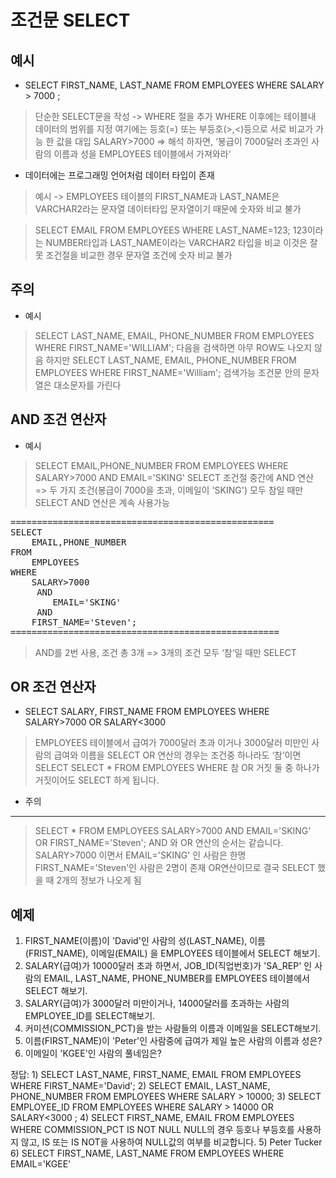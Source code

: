 조건문 SELECT
=========


예시
-------
+ SELECT FIRST_NAME, LAST_NAME FROM EMPLOYEES
  WHERE SALARY > 7000 ;
> 단순한 SELECT문을 작성 -> WHERE 절을 추가
  WHERE 이후에는 테이블내 데이터의 범위를 지정 
  여기에는 등호(=) 또는 부등호(>,<)등으로 서로 비교가 가능 한 값을 대입 
  SALARY>7000 => 해석 하자면, ‘봉급이 7000달러 초과인 사람의 이름과 성을 EMPLOYEES 테이블에서 가져와라‘ 

+ 데이터에는 프로그래밍 언어처럼 데이터 타입이 존재 
> 예시 -> EMPLOYEES 테이블의 FIRST_NAME과 LAST_NAME은 VARCHAR2라는 문자열 데이터타입
  문자열이기 때문에 숫자와 비교 불가
  
> SELECT EMAIL FROM EMPLOYEES WHERE LAST_NAME=123;
  123이라는 NUMBER타입과 LAST_NAME이라는 VARCHAR2 타입을 비교
  이것은 잘못 조건절을 비교한 경우 문자열 조건에 숫자 비교 불가


주의
---------
+ 예시
> SELECT LAST_NAME, EMAIL, PHONE_NUMBER FROM EMPLOYEES WHERE FIRST_NAME='WILLIAM';
  다음을 검색하면 아무 ROW도 나오지 않음 하지만
  SELECT LAST_NAME, EMAIL, PHONE_NUMBER FROM EMPLOYEES WHERE FIRST_NAME='William';
  검색가능
  조건문 안의 문자열은 대소문자를 가린다
  
AND 조건 연산자
-----------
+ 예시
> SELECT EMAIL,PHONE_NUMBER FROM EMPLOYEES WHERE SALARY>7000 AND EMAIL='SKING'
  SELECT 조건절 중간에 AND 연산 => 두 가지 조건(봉급이 7000을 초과, 이메일이 'SKING') 모두 참일 때만 SELECT
  AND 연산은 계속 사용가능

<pre>
==================================================
SELECT 
	EMAIL,PHONE_NUMBER 
FROM 
	EMPLOYEES 
WHERE 
	SALARY>7000 
     AND 
        EMAIL='SKING'
     AND
	FIRST_NAME='Steven';
===================================================
</pre>

> AND를 2번 사용, 조건 총 3개 => 3개의 조건 모두 ‘참‘일 때만 SELECT


OR 조건 연산자
--------------
+ SELECT SALARY, FIRST_NAME FROM EMPLOYEES WHERE SALARY>7000 OR SALARY<3000
> EMPLOYEES 테이블에서 급여가 7000달러 초과 이거나 3000달러 미만인 사람의 급여와 이름을 SELECT
  OR 연산의 경우는 조건중 하나라도 ‘참’이면 SELECT
  SELECT * FROM EMPLOYEES WHERE 참 OR 거짓
  둘 중 하나가 거짓이어도 SELECT 하게 됩니다.
  
+ 주의
-------
> SELECT * FROM EMPLOYEES SALARY>7000 AND EMAIL='SKING' OR FIRST_NAME='Steven';
  AND 와 OR 연산의 순서는 같습니다.
  SALARY>7000 이면서 EMAIL='SKING' 인 사람은 한명 FIRST_NAME='Steven'인 사람은 2명이 존재
  OR연산이므로 결국 SELECT 했을 때 2개의 정보가 나오게 됨 
  

예제
-----------
1) FIRST_NAME(이름)이 'David'인 사람의 성(LAST_NAME), 이름(FRIST_NAME), 이메일(EMAIL)
   을 EMPLOYEES 테이블에서 SELECT 해보기.
2) SALARY(급여)가 10000달러 초과 하면서, JOB_ID(직업번호)가 'SA_REP' 인 사람의 EMAIL, LAST_NAME, PHONE_NUMBER를 EMPLOYEES 테이블에서 SELECT 해보기.
3) SALARY(급여)가 3000달러 미만이거나, 14000달러를 초과하는 사람의 EMPLOYEE_ID를 SELECT해보기.
4) 커미션(COMMISSION_PCT)을 받는 사람들의 이름과 이메일을 SELECT해보기.
5) 이름(FIRST_NAME)이 'Peter'인 사람중에 급여가 제일 높은 사람의 이름과 성은?
6) 이메일이 'KGEE'인 사람의 풀네임은?

정답:
1)
SELECT LAST_NAME, FIRST_NAME, EMAIL FROM EMPLOYEES WHERE FIRST_NAME='David';
2)
SELECT EMAIL, LAST_NAME, PHONE_NUMBER FROM EMPLOYEES WHERE SALARY > 10000;
3)
SELECT EMPLOYEE_ID FROM EMPLOYEES WHERE SALARY > 14000 OR SALARY<3000 ;
4)
SELECT FIRST_NAME, EMAIL FROM EMPLOYEES WHERE COMMISSION_PCT IS NOT NULL
NULL의 경우 등호나 부등호를 사용하지 않고, IS 또는 IS NOT을 사용하여 NULL값의 여부를 비교합니다.
5) Peter Tucker
6) 
SELECT FIRST_NAME, LAST_NAME FROM EMPLOYEES WHERE EMAIL='KGEE'

